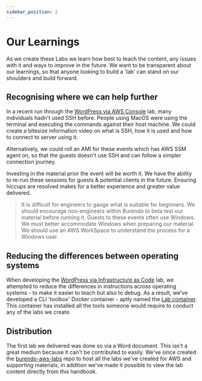 ```yaml
---
sidebar_position: 2
---
```


# Our Learnings
As we create these Labs we learn how best to teach the content, any issues with it and ways to improve in the future.
We want to be transparent about our learnings, so that anyone looking to build a 'lab' can stand on our shoulders and build forward.

## Recognising where we can help further

In a recent run through the [WordPress via AWS Console](https://handbook.burendo.com/Engineering/Labs/wordpress-via-console/) lab, many individuals hadn't used SSH before. People using MacOS were using the terminal and executing the commands against their host machine. We could create a bitesize information video on what is SSH, how it is used and how to connect to server using it.

Alternatively, we could roll an AMI for these events which has AWS SSM agent on, so that the guests doesn't use SSH and can follow a simpler connection journey.

Investing in the material prior the event will be worth it. We have the ability to re-run these sessions for guests & potential clients in the future. Ensuring hiccups are resolved makes for a better experience and greater value delivered.
> It is difficult for engineers to gauge what is suitable for beginners. We should encourage non-engineers within Burendo to beta test our material before running it.
> Guests to these events often use Windows. We must better accommodate Windows when preparing our material. We should use an AWS WorkSpace to understand the process for a Windows user.

## Reducing the differences between operating systems

When developing the [WordPress via Infrastructure as Code](https://handbook.burendo.com/Engineering/Labs/wordpress-via-iac/) lab, we attempted to reduce the differences in instructions across operating systems - to make it easier to teach but also to debug.
As a result, we've developed a CLI 'toolbox' Docker container - aptly named the [Lab container](https://github.com/BurendoUK/burendo-aws-labs/blob/main/Labs/LABS-CONTAINER.md). This container has installed all the tools someone would require to conduct any of the labs we create.

## Distribution

The first lab we delivered was done so via a Word document. This isn't a great medium because it can't be contributed to easily.
We've since created the [burendo-aws-labs](https://github.com/BurendoUK/burendo-aws-labs) repo to host all the labs we've created for AWS and supporting materials, in addition we've made it possible to view the lab content directly from this handbook.
